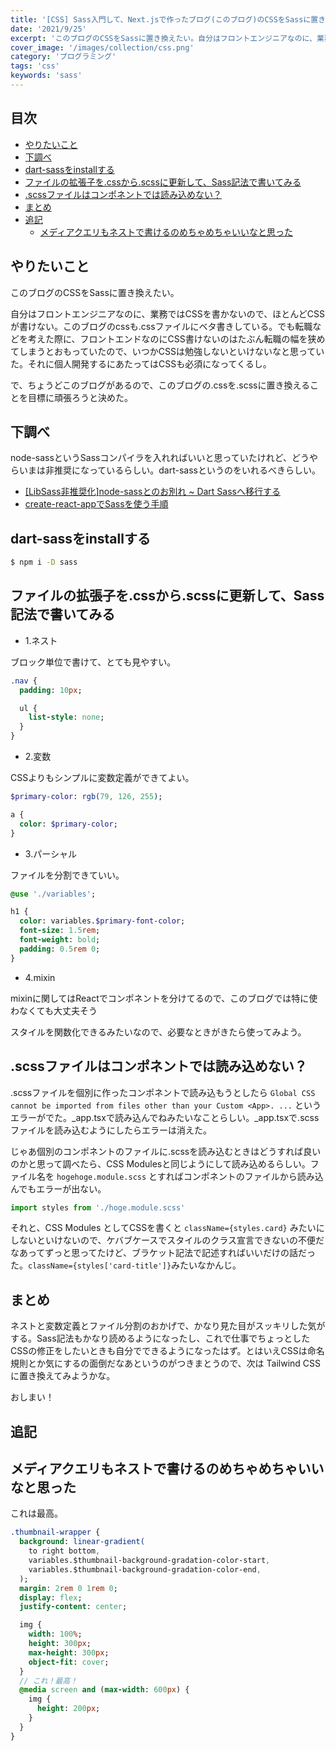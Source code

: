 ```yaml
---
title: '[CSS] Sass入門して、Next.jsで作ったブログ(このブログ)のCSSをSassに置き換えたい'
date: '2021/9/25'
excerpt: 'このブログのCSSをSassに置き換えたい。自分はフロントエンジニアなのに、業務ではCSSを書かないので、ほとんどCSSが書けない。このブログのcssも'
cover_image: '/images/collection/css.png'
category: 'プログラミング'
tags: 'css'
keywords: 'sass'
---
```


## 目次
- <a href="#1">やりたいこと</a>
- <a href="#2">下調べ</a>
- <a href="#3">dart-sassをinstallする</a>
- <a href="#4">ファイルの拡張子を.cssから.scssに更新して、Sass記法で書いてみる</a>
- <a href="#5">.scssファイルはコンポネントでは読み込めない？</a>
- <a href="#6">まとめ</a>
- <a href="#7">追記</a>
  - <a href="#8">メディアクエリもネストで書けるのめちゃめちゃいいなと思った</a>

<a id="1"></a>

## やりたいこと
このブログのCSSをSassに置き換えたい。

自分はフロントエンジニアなのに、業務ではCSSを書かないので、ほとんどCSSが書けない。このブログのcssも.cssファイルにベタ書きしている。でも転職などを考えた際に、フロントエンドなのにCSS書けないのはたぶん転職の幅を狭めてしまうとおもっていたので、いつかCSSは勉強しないといけないなと思っていた。それに個人開発するにあたってはCSSも必須になってくるし。

で、ちょうどこのブログがあるので、このブログの.cssを.scssに置き換えることを目標に頑張ろうと決めた。

<a id="2"></a>
## 下調べ
node-sassというSassコンパイラを入れればいいと思っていたけれど、どうやらいまは非推奨になっているらしい。dart-sassというのをいれるべきらしい。

- [[LibSass非推奨化]node-sassとのお別れ ~ Dart Sassへ移行する](https://deep.tacoskingdom.com/blog/48)
- [create-react-appでSassを使う手順](https://penpen-dev.com/blog/create-react-app-sass/)

<a id="3"></a>

## dart-sassをinstallする

```sh
$ npm i -D sass
```

<a id="4"></a>

## ファイルの拡張子を.cssから.scssに更新して、Sass記法で書いてみる

- 1.ネスト

ブロック単位で書けて、とても見やすい。

```sass
.nav {
  padding: 10px;

  ul {
    list-style: none;
  }
}
```

- 2.変数

CSSよりもシンプルに変数定義ができてよい。
```sass
$primary-color: rgb(79, 126, 255);

a {
  color: $primary-color;
}
```

- 3.パーシャル

ファイルを分割できていい。
```sass
@use './variables';

h1 {
  color: variables.$primary-font-color;
  font-size: 1.5rem;
  font-weight: bold;
  padding: 0.5rem 0;
}
```

- 4.mixin

mixinに関してはReactでコンポネントを分けてるので、このブログでは特に使わなくても大丈夫そう

スタイルを関数化できるみたいなので、必要なときがきたら使ってみよう。

<a id="5"></a>

## .scssファイルはコンポネントでは読み込めない？
.scssファイルを個別に作ったコンポネントで読み込もうとしたら `Global CSS cannot be imported from files other than your Custom <App>. ...` というエラーがでた。_app.tsxで読み込んでねみたいなことらしい。_app.tsxで.scssファイルを読み込むようにしたらエラーは消えた。

じゃあ個別のコンポネントのファイルに.scssを読み込むときはどうすれば良いのかと思って調べたら、CSS Modulesと同じようにして読み込めるらしい。ファイル名を `hogehoge.module.scss` とすればコンポネントのファイルから読み込んでもエラーが出ない。

```typescript
import styles from './hoge.module.scss'
```

それと、CSS Modules としてCSSを書くと `className={styles.card}` みたいにしないといけないので、ケバブケースでスタイルのクラス宣言できないの不便だなあってずっと思ってたけど、ブラケット記法で記述すればいいだけの話だった。`className={styles['card-title']}`みたいなかんじ。

<a id="6"></a>

## まとめ
ネストと変数定義とファイル分割のおかげで、かなり見た目がスッキリした気がする。Sass記法もかなり読めるようになったし、これで仕事でちょっとしたCSSの修正をしたいときも自分でできるようになったはず。とはいえCSSは命名規則とか気にするの面倒だなあというのがつきまとうので、次は Tailwind CSS に置き換えてみようかな。

おしまい！

<a id="7"></a>

## 追記

<a id="8"></a>

## メディアクエリもネストで書けるのめちゃめちゃいいなと思った

これは最高。
```sass
.thumbnail-wrapper {
  background: linear-gradient(
    to right bottom,
    variables.$thumbnail-background-gradation-color-start,
    variables.$thumbnail-background-gradation-color-end,
  );
  margin: 2rem 0 1rem 0;
  display: flex;
  justify-content: center;

  img {
    width: 100%;
    height: 300px;
    max-height: 300px;
    object-fit: cover;
  }
  // これ！最高！
  @media screen and (max-width: 600px) {
    img {
      height: 200px;
    } 
  }
}
```

